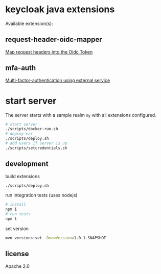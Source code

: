 # keycloak java extensions

Available extension(s):

## request-header-oidc-mapper

[Map request headers into the Oidc Token](./docs/request-header-oidc-mapper/README.md)

## mfa-auth

[Multi-factor-authentication using external service](./docs/mfa-auth/README.md)

# start server

The server starts with a sample realm `my` with all extensions configured.

```sh
# start server
./scripts/docker-run.sh
# deploy ear 
./scripts/deploy.sh
# add users if server is up
./scripts/setcredentials.sh
```

## development

build extensions
```sh
./scripts/deploy.sh
```

run integration tests (uses nodejs) 
```sh
# install
npm i 
# run tests
npm t
```

set version
```sh
mvn versions:set -DnewVersion=1.0.1-SNAPSHOT
```

## license

Apache 2.0
